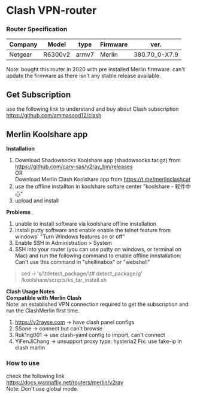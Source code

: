 # Clash VPN-router

### Router Specification
| Company | Model | type | Firmware | ver. |
| ------- | ----- |----- | -------- | ---- |
| Netgear | R6300v2 | armv7 | Merlin | 380.70_0-X7.9 |

Note: bought this router in 2020 with pre installed Merlin firmware. can't update the firmware as there isn't any stable release available.

## Get Subscription
use the following link to understand and buy about Clash subscription <br/>
https://github.com/ammasood12/clash

## Merlin Koolshare app
**Installation**  <br/>
1. Download Shadowsocks Koolshare app (shadowsocks.tar.gz) from https://github.com/cary-sas/v2ray_bin/releases <br/>
OR <br/>
Download Merlin Clash Koolshare app from https://t.me/merlinclashcat <br/>
2. use the offline installton in koolshare softare center "koolshare - 软件中心" <br/>
3. upload and install  <br/>

**Problems**  <br/>
1. unable to install software via koolshare offline installation  <br/>
2. install putty software and enable enable the telnet feature from windows' "Turn Windows features on or off" <br/>
3. Enable SSH in Administration > System
4. SSH into your router (you can use putty on windows, or terminal on Mac) and run the following command to enable offline innstallation:  <br/>
Can't use this command in "shellinabox" or "webshell" <br/>
> sed -i 's/\tdetect_package/\t# detect_package/g' /koolshare/scripts/ks_tar_install.sh <br/>

**Clash Usage Notes** <br/>
**Compatible with Merlin Clash** <br/>
Note: an established VPN connection required to get the subscription and run the ClashMerlin first time. <br/>
1. https://v2rayse.com -> have clash panel configs
2. SSone -> connect but can't browse
3. Ruk1ng001 -> use clash-yaml config to import, can't connect
4. YiFenJiChang ->  unsupport proxy type: hysteria2
Fix: use fake-ip in clash marlin



### How to use
check the following link <br/>
https://docs.wannaflix.net/routers/merlin/v2ray <br/>
Note: Don't use global mode. <br/>


